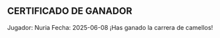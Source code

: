 CERTIFICADO DE GANADOR
----------------------
Jugador: Nuria
Fecha: 2025-06-08
¡Has ganado la carrera de camellos!
